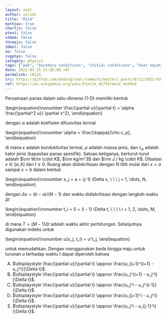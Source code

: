 ```yaml
---
layout: soal
author: viridi
title: "0124"
mathjax: true
chartjs: false
ptext: false
x3dom: false
threejs: false
3dmol: false
oo: false
svgphys: false
category: physics
tags: ["pde", "boundary conditions", "initial conditions", "heat equation", "fi3201", "2020-1"]
date: 2021-03-25 21:05:00 +07
permalink: /0124
src: https://github.com/dudung/soal/commits/master/_posts/0/12/2021-03-25-pde-bc-ic-4.md
ref: https://en.wikipedia.org/wiki/Finite_difference_method
---
```

Persamaan panas dalam satu-dimensi (1-D) memiliki bentuk

\begin{equation}\nonumber
\frac{\partial u}{\partial t} = \alpha \frac{\partial^2 u}{ \partial x^2},
\end{equation}

dengan $\alpha$ adalah koefisien difusivitas termal

\begin{equation}\nonumber
\alpha = \frac{\kappa}{\rho c_p},
\end{equation}

di mana $\kappa$ adalah konduktivitas termal, $\rho$ adalah massa jenis, dan $c_p$ adalah kalor jenis (kapasitas panas spesifik). Satuan ketiganya, berturut-turut adalah $\rm W/m \cdot K$, $\rm kg/m^3$ dan $\rm J / kg \cdot K$. Dibatasi $x \in [a, b]$ dan $t \ge 0$. Ruang akan didiskritisasi dengan $N$ titik mulai dari $x = a$ sampai $x = b$ dalam bentuk

\begin{equation}\nonumber
x_j = a + (j-1) \Delta x, \ \ \ j = 1, \dots, N,
\end{equation}

dengan $\Delta x = (b-a)/(N-1)$ dan waktu didiskritisasi dengan langkah waktu $\Delta t$

\begin{equation}\nonumber
t_i = 0 + (i - 1) \Delta t, \ \ \ \ i = 1, 2, \dots, M,
\end{equation}

di mana $T = (M-1) \Delta t$ adalah waktu akhir perhitungan. Selanjutnya digunakan indeks untuk

\begin{equation}\nonumber
u(x_j, t_i) = u^i_j,
\end{equation}

untuk memudahkan. Dengan menggunakan beda hingga maju untuk turunan $u$ terhadap waktu $t$ dapat diperoleh bahwa

<ol type="A">
<li>$\displaystyle \frac{\partial u}{\partial t} \approx \frac{u_{j+1}^{i+1} - u_j^i}{\Delta t}$.
<li>$\displaystyle \frac{\partial u}{\partial t} \approx \frac{u_j^{i+1} - u_j^i}{\Delta t}$.
<li>$\displaystyle \frac{\partial u}{\partial t} \approx \frac{u_j^i - u_j^{i-1}}{\Delta t}$.
<li>$\displaystyle \frac{\partial u}{\partial t} \approx \frac{u_{j+1}^i - u_j^i}{\Delta t}$.
<li>$\displaystyle \frac{\partial u}{\partial t} \approx \frac{u_j^i - u_{j-1}^i}{\Delta t}$.

